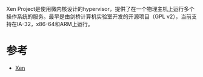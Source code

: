 Xen Project是使用微内核设计的hypervisor，提供了在一个物理主机上运行多个操作系统的服务。最早是由剑桥计算机实验室开发的开源项目（GPL v2），当前支持在IA-32，x86-64和ARM上运行。

# 参考

* [Xen](https://en.wikipedia.org/wiki/Xen)